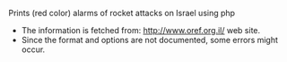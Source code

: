 Prints (red color) alarms of rocket attacks on Israel using php

 - The information is fetched from: http://www.oref.org.il/ web site.
 - Since the format and options are not documented, some errors might occur.
